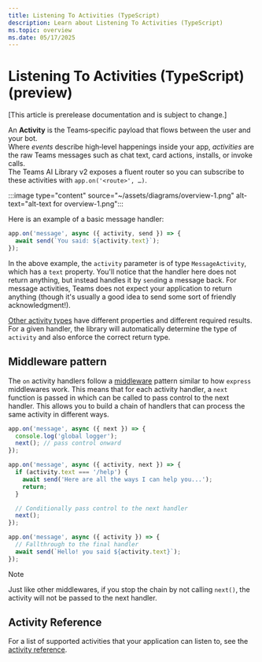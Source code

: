 ```yaml
---
title: Listening To Activities (TypeScript)
description: Learn about Listening To Activities (TypeScript)
ms.topic: overview
ms.date: 05/17/2025
---
```


# Listening To Activities (TypeScript) (preview)

[This article is prerelease documentation and is subject to change.]

An **Activity** is the Teams‑specific payload that flows between the user and your bot.  
Where _events_ describe high‑level happenings inside your app, _activities_ are the raw Teams messages such as chat text, card actions, installs, or invoke calls.  
The Teams AI Library v2 exposes a fluent router so you can subscribe to these activities with `app.on('<route>', …)`.

:::image type="content" source="~/assets/diagrams/overview-1.png" alt-text="alt-text for overview-1.png":::

Here is an example of a basic message handler:

```typescript
app.on('message', async ({ activity, send }) => {
  await send(`You said: ${activity.text}`);
});
```

In the above example, the `activity` parameter is of type `MessageActivity`, which has a `text` property. You'll notice that the handler here does not return anything, but instead handles it by `send`ing a message back. For message activities, Teams does not expect your application to return anything (though it's usually a good idea to send some sort of friendly acknowledgment!).

[Other activity types](./activity-ref.md) have different properties and different required results. For a given handler, the library will automatically determine the type of `activity` and also enforce the correct return type. 

## Middleware pattern

The `on` activity handlers follow a [middleware](https://www.patterns.dev/vanilla/mediator-pattern/) pattern similar to how `express` middlewares work. This means that for each activity handler, a `next` function is passed in which can be called to pass control to the next handler. This allows you to build a chain of handlers that can process the same activity in different ways.

```typescript
app.on('message', async ({ next }) => {
  console.log('global logger');
  next(); // pass control onward
});
```

```typescript
app.on('message', async ({ activity, next }) => {
  if (activity.text === '/help') {
    await send('Here are all the ways I can help you...');
    return;
  }

  // Conditionally pass control to the next handler
  next();
});
```

```typescript
app.on('message', async ({ activity }) => {
  // Fallthrough to the final handler
  await send(`Hello! you said ${activity.text}`);
});
```

> [!NOTE]
> Just like other middlewares, if you stop the chain by not calling `next()`, the activity will not be passed to the next handler.

## Activity Reference

For a list of supported activities that your application can listen to, see the [activity reference](./activity-ref.md).